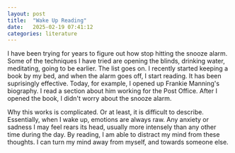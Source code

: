 ```yaml
---
layout: post
title:  "Wake Up Reading"
date:   2025-02-19 07:41:12 
categories: literature
---
```


I have been trying for years to figure out how stop hitting the snooze alarm. Some of the techniques I have tried are opening the blinds, drinking water, meditating, going to be earlier.  The list goes on.  I recently started keeping a book by my bed, and when the alarm goes off, I start reading.  It has been suprisingly effective.  Today, for example, I opened up Frankie Manning's biography.  I read a section about him working for the Post Office.  After I opened the book, I didn't worry about the snooze alarm.  

Why this works is complicated. Or at least, it is difficult to describe.  Essentially, when I wake up, emotions are always raw.  Any anxiety or sadness I may feel rears its head, usually more intensely than any other time during the day.  By reading, I am able to distract my mind from these thoughts.  I can turn my mind away from myself, and towards someone else.  